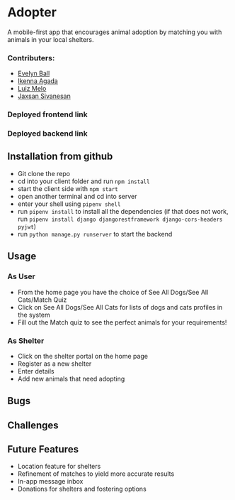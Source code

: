 # Adopter
A mobile-first app that encourages animal adoption by matching you with animals in your local shelters.

### Contributers:
- [Evelyn Ball](https://github.com/evelyn516)
- [Ikenna Agada](https://github.com/ikenna98) 
- [Luiz Melo](https://github.com/LuizWebDev)
- [Jaxsan Sivanesan](https://github.com/Jaxsan2206)

### Deployed frontend link

### Deployed backend link

## Installation from github
* Git clone the repo
* cd into your client folder and run `npm install`
* start the client side with `npm start`
* open another terminal and cd into server
* enter your shell using `pipenv shell` 
* run `pipenv install` to install all the dependencies (if that does not work, run `pipenv install django djangorestframework django-cors-headers pyjwt`)
* run `python manage.py runserver` to start the backend 

## Usage
### As User
* From the home page you have the choice of See All Dogs/See All Cats/Match Quiz
* Click on See All Dogs/See All Cats for lists of dogs and cats profiles in the system
* Fill out the Match quiz to see the perfect animals for your requirements!

### As Shelter
* Click on the shelter portal on the home page
* Register as a new shelter
* Enter details
* Add new animals that need adopting

## Bugs

## Challenges

## Future Features
- Location feature for shelters
- Refinement of matches to yield more accurate results
- In-app message inbox
- Donations for shelters and fostering options
